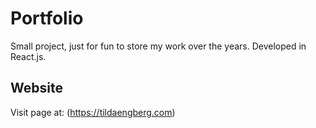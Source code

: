# Portfolio

Small project, just for fun to store my work over the years. Developed in React.js.

## Website
Visit page at: (https://tildaengberg.com)
